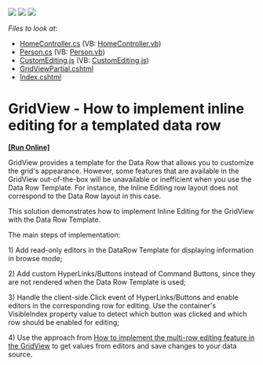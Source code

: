 <!-- default badges list -->
![](https://img.shields.io/endpoint?url=https://codecentral.devexpress.com/api/v1/VersionRange/128550356/13.1.8%2B)
[![](https://img.shields.io/badge/Open_in_DevExpress_Support_Center-FF7200?style=flat-square&logo=DevExpress&logoColor=white)](https://supportcenter.devexpress.com/ticket/details/E4977)
[![](https://img.shields.io/badge/📖_How_to_use_DevExpress_Examples-e9f6fc?style=flat-square)](https://docs.devexpress.com/GeneralInformation/403183)
<!-- default badges end -->
<!-- default file list -->
*Files to look at*:

* [HomeController.cs](./CS/WebSite/Controllers/HomeController.cs) (VB: [HomeController.vb](./VB/WebSite/Controllers/HomeController.vb))
* [Person.cs](./CS/WebSite/Models/Person.cs) (VB: [Person.vb](./VB/WebSite/Models/Person.vb))
* [CustomEditing.js](./CS/WebSite/Scripts/CustomEditing.js) (VB: [CustomEditing.js](./VB/WebSite/Scripts/CustomEditing.js))
* [GridViewPartial.cshtml](./CS/WebSite/Views/Home/GridViewPartial.cshtml)
* [Index.cshtml](./CS/WebSite/Views/Home/Index.cshtml)
<!-- default file list end -->
# GridView - How to implement inline editing for a templated data row
<!-- run online -->
**[[Run Online]](https://codecentral.devexpress.com/e4977)**
<!-- run online end -->


<p>GridView provides a template for the Data Row that allows you to customize the grid's appearance. However, some features that are available in the GridView out-of-the-box will be unavailable or inefficient when you use the Data Row Template. For instance, the Inline Editing row layout does not correspond to the Data Row layout in this case.  </p><p>This solution demonstrates how to implement Inline Editing for the GridView with the Data Row Template.</p><p> The main steps of implementation:</p><p>1) Add read-only editors in the DataRow Template for displaying information in browse mode;</p><p>2) Add custom HyperLinks/Buttons instead of Command Buttons, since they are not rendered when the Data Row Template is used;</p><p>3) Handle the client-side Click event of HyperLinks/Buttons and enable editors in the corresponding row for editing. Use the container's VisibleIndex property value to detect which button was clicked and  which row should be enabled for editing;</p><p>4) Use the approach from  <a href="https://www.devexpress.com/Support/Center/p/E4236">How to implement the multi-row editing feature in the GridView</a> to get values from editors and save changes to your data source.</p><p></p>

<br/>


